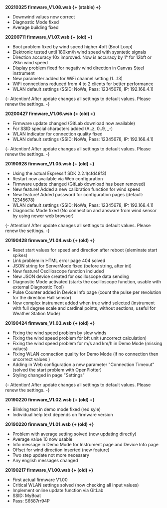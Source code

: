 **20210325 firmware_V1.08.wsb {+ (stable) +}**

* Downwind values now correct
* Diagnostic Mode fixed
* Average building fixed

**20200711 firmware_V1.07.wsb {+ (old) +}**

* Boot problem fixed by wind speed higher 4bft (Boot Loop)
* Elektronic tested until 180km/h wind speed with sysntetic signals
* Direction accuracy 10x improved. Now is accuracy by 1° for 12bft or 78kn wind speed
* Display problem fixed for negativ wind direction in Canvas Steel instrument
* New parameter added for WiFi channel setting (1...13)
* WiFi connections reduced from 4 to 2 clients for better performance 
* WLAN default settings (SSID: NoWa, Pass: 12345678, IP: 192.168.4.1)

{- Attention! After update changes all settings to default values. Please renew the settings. -}


**20200427 firmware_V1.06.wsb {+ (old) +}**

* Firmware update changed (GitLab download now available)
* For SSID special characters added (A..z, 0..9, _-)
* WLAN indicator for connection quality fixed
* WLAN default settings (SSID: NoWa, Pass: 12345678, IP: 192.168.4.1)

{- Attention! After update changes all settings to default values. Please renew the settings. -}


**20190928 firmware_V1.05.wsb {+ (old) +}**

* Using the actual Espressif SDK 2.2.1(cfd48f3)
* Restart now available via Web configuration
* Firmware update changed (GitLab download has been removed)
* New feature! Added a new calibration function for wind speed
* New feature! Added password for configuration pages (default: 12345678)
* WLAN default settings (SSID: NoWa, Pass: 12345678, IP: 192.168.4.1)
* Diagnostic Mode fixed (No connection and answare from wind sensor by using newer web browser)

{- Attention! After update changes all settings to default values. Please renew the settings. -}

**20190428 firmware_V1.04.wsb {+ (old) +}**

* Reset start values for speed and direction after reboot (eleminate start spikes)
* Link problem in HTML error page 404 solved
* JSON string for ServerMode fixed (before string, after int)
* New feature! Oscilloscope function included
* New JSON device created for oscilloscope data sending
* Diagnostic Mode activated (starts the oscilloscope function, usable with external Diagnostic Tool)
* Pulse Counter added in Device Info page (count the pulse per revolution for the direction Hall sensor)
* New complex instrument added when true wind selected (instrument with full degree scale and cardinal points, without sections, useful for Weather Station Mode)

**20190424 firmware_V1.03.wsb {+ (old) +}**

* Fixing the wind speed problem by slow winds
* Fixing the wind speed problem for bft unit (uncorrect calculation)
* Fixing the wind speed problem for m/s and km/h in Demo Mode (missing values)
* Fixing WLAN connection quality for Demo Mode (if no connection then uncorrect values )
* Adding in Web configuration a new parameter "Connection Timeout" (solved the start problem with OpenPlotter)
* Styling changed in page "Settings"

{- Attention! After update changes all settings to default values. Please renew the settings. -}

**20190220 firmware_V1.02.wsb {+ (old) +}**

* Blinking text in demo mode fixed (red syle)
* Individual help text depends on firmware version

**20190220 firmware_V1.01.wsb {+ (old) +}**

* Problem with average setting solved (now updating directly)
* Average value 10 now usable
* Info message in Demo Mode for Instrument page and Device Info page
* Offset for wind direction inserted (new feature)
* Two step update not more necessary
* Any english messages changed

**20190217 firmware_V1.00.wsb {+ (old) +}**

* First actual firmware V1.00
* Critical WLAN settings solved (now checking all input values)
* Implement online update function via GitLab
* SSID: MyBoat
* Pass: S6587rr94P


